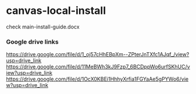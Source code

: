 # canvas-local-install

check main-install-guide.docx

### Google drive links
https://drive.google.com/file/d/1_oj57cHhEBpXm--ZPterJnTXfc1AJqf_/view?usp=drive_link
https://drive.google.com/file/d/11MeBWh3kJ9Fzp7_6BCDppWo6urfSKhUC/view?usp=drive_link
https://drive.google.com/file/d/1OcX0KBEi1HhhyXrfia1FGYaAe5gPYWo6/view?usp=drive_link